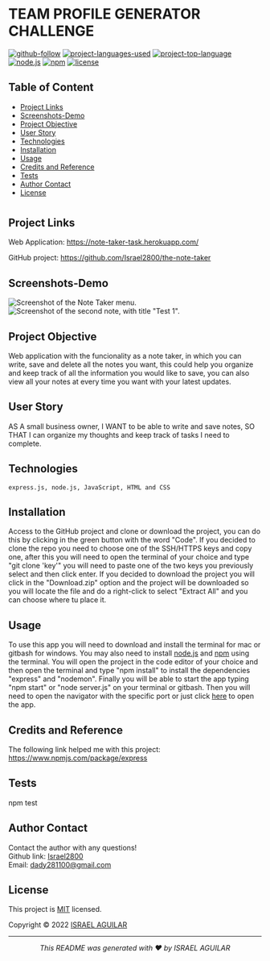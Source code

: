 # TEAM PROFILE GENERATOR CHALLENGE

[![github-follow](https://img.shields.io/github/followers/israel2800?label=Follow&logoColor=blue&style=social)](https://github.com/israel2800)
[![project-languages-used](https://img.shields.io/github/languages/count/Israel2800/note-taker-challenge?color=important)](https://github.com/Israel2800/note-taker-challenge)
[![project-top-language](https://img.shields.io/github/languages/top/Israel2800/note-taker-challenge?color=orange)](https://github.com/Israel2800/note-taker-challenge)
[![node.js](https://img.shields.io/node/v/c?color=orange)](https://nodejs.org/en/)
[![npm](https://img.shields.io/npm/v/npm?color=orange&logo=npm)](https://www.npmjs.com/package/inquirer)
[![license](https://img.shields.io/badge/License-MIT-brightgreen.svg)](https://choosealicense.com/licenses/mit/)

## Table of Content
* [ Project Links ](#Project-Links)
* [ Screenshots-Demo ](#Screenshots)
* [ Project Objective ](#Project-Objective)
* [ User Story ](#User-Story)
* [ Technologies ](#Technologies)
* [ Installation ](#Installation)
* [ Usage ](#Usage)
* [ Credits and Reference ](#Credits-and-Reference)
* [ Tests ](#Tests)
* [ Author Contact ](#Author-Contact)
* [ License ](#License)
#

##  Project Links
Web Application:
https://note-taker-task.herokuapp.com/

GitHub project:
https://github.com/Israel2800/the-note-taker


## Screenshots-Demo
![Screenshot of the Note Taker menu.](public/assets/images/screenshot-1.png)
![Screenshot of the second note, with title "Test 1".](public/assets/images/screenshot-2.png)


## Project Objective
Web application with the funcionality as a note taker, in which you can write, save and delete all the notes you want, this could help you organize and keep track of all the information you would like to save, you can also view all your notes at every time you want with your latest updates.



## User Story
AS A small business owner, I WANT to be able to write and save notes, SO THAT I can organize my thoughts and keep track of tasks I need to complete.

## Technologies 
```
express.js, node.js, JavaScript, HTML and CSS
```

## Installation
Access to the GitHub project and clone or download the project, you can do this by clicking in the green button with the word "Code". If you decided to clone the repo you need to choose one of the SSH/HTTPS keys and copy one, after this you will need to open the terminal of your choice and type "git clone 'key'" you will need to paste one of the two keys you previously select and then click enter. If you decided to download the project you will click in the "Download.zip" option and the project will be downloaded so you will locate the file and do a right-click to select "Extract All" and you can choose where tu place it.

## Usage 
To use this app you will need to download and install the terminal for mac or gitbash for windows. You may also need to install [node.js](https://nodejs.org/en/) and [npm](https://www.npmjs.com/) using the terminal. You will open the project in the code editor of your choice and then open the terminal and type "npm install" to install the dependencies "express" and "nodemon". Finally you will be able to start the app typing "npm start" or "node server.js" on your terminal or gitbash. Then you will need to open the navigator with the specific port or just click [here](https://note-taker-task.herokuapp.com/) to open the app.

## Credits and Reference
The following link helped me with this project: https://www.npmjs.com/package/express

## Tests
npm test

## Author Contact
Contact the author with any questions!<br>
Github link: [Israel2800](https://github.com/israel2800)<br>
Email: dady281100@gmail.com

## License
This project is [MIT](https://choosealicense.com/licenses/mit/) licensed.<br />

Copyright © 2022 [ISRAEL AGUILAR](https://github.com/israel2800)

<hr>
<p align='center'><i>
This README was generated with ❤️ by ISRAEL AGUILAR
</i></p>
